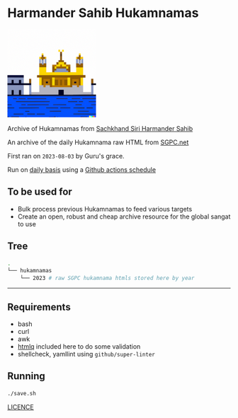 # Harmander Sahib Hukamnamas

![Dall-e: harmandir sahib, 8 bit pixel style](icon.png)

Archive of Hukamnamas from [Sachkhand Siri Harmander Sahib](https://en.wikipedia.org/wiki/Golden_Temple)

An archive of the daily Hukamnama raw HTML from [SGPC.net](http://SGPC.net)

First ran on `2023-08-03` by Guru's grace.

Run on [daily basis](.github/workflows/save-hukamnama.yaml) using a [Github actions schedule](https://docs.github.com/en/actions/using-workflows/events-that-trigger-workflows#schedule)

## To be used for

- Bulk process previous Hukamnamas to feed various targets
- Create an open, robust and cheap archive resource for the global sangat to use

## Tree

```bash
.
└── hukamnamas
    └── 2023 # raw SGPC hukamnama htmls stored here by year

```

---

## Requirements

- bash
- curl
- awk
- [htmlq](https://github.com/mgdm/htmlq) included here to do some validation
- shellcheck, yamllint using `github/super-linter`

## Running

```bash
./save.sh
```

[LICENCE](LICENCE)
